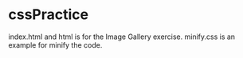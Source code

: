 # cssPractice

index.html and html is for the Image Gallery exercise.
minify.css is an example for minify the code.
